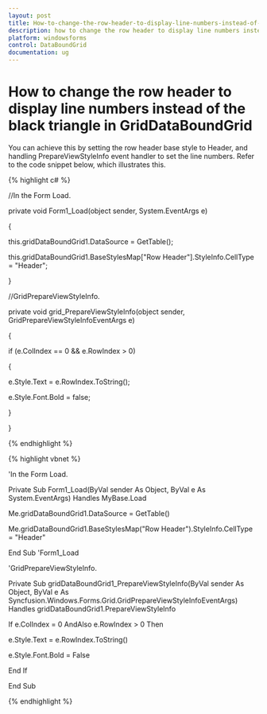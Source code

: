 ```yaml
---
layout: post
title: How-to-change-the-row-header-to-display-line-numbers-instead-of-the-black-triangle-in-GridDataBoundGrid | Windows Forms | Syncfusion
description: how to change the row header to display line numbers instead of the black triangle in griddataboundgrid
platform: windowsforms
control: DataBoundGrid
documentation: ug
---
```


# How to change the row header to display line numbers instead of the black triangle in GridDataBoundGrid

You can achieve this by setting the row header base style to Header, and handling PrepareViewStyleInfo event handler to set the line numbers. Refer to the code snippet below, which illustrates this.

{% highlight c# %}



//In the Form Load.

private void Form1_Load(object sender, System.EventArgs e)

{

this.gridDataBoundGrid1.DataSource = GetTable();

this.gridDataBoundGrid1.BaseStylesMap["Row Header"].StyleInfo.CellType = "Header";

}



//GridPrepareViewStyleInfo.

private void grid_PrepareViewStyleInfo(object sender, GridPrepareViewStyleInfoEventArgs e)

{

if (e.ColIndex == 0 && e.RowIndex > 0)

{

e.Style.Text = e.RowIndex.ToString();

e.Style.Font.Bold = false;

}

}

{% endhighlight %}

{% highlight vbnet %}



'In the Form Load.

Private Sub Form1_Load(ByVal sender As Object, ByVal e As System.EventArgs) Handles MyBase.Load

Me.gridDataBoundGrid1.DataSource = GetTable()

Me.gridDataBoundGrid1.BaseStylesMap("Row Header").StyleInfo.CellType = "Header"

End Sub 'Form1_Load



'GridPrepareViewStyleInfo.

Private Sub gridDataBoundGrid1_PrepareViewStyleInfo(ByVal sender As Object, ByVal e As Syncfusion.Windows.Forms.Grid.GridPrepareViewStyleInfoEventArgs) Handles gridDataBoundGrid1.PrepareViewStyleInfo

If e.ColIndex = 0 AndAlso e.RowIndex > 0 Then

e.Style.Text = e.RowIndex.ToString()

e.Style.Font.Bold = False

End If

End Sub

{% endhighlight %}

